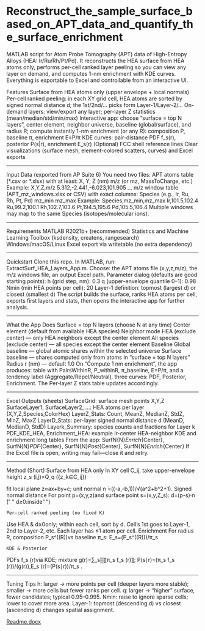 # Reconstruct_the_sample_surface_based_on_APT_data_and_quantify_the_surface_enrichment
MATLAB script for Atom Probe Tomography (APT) data of High-Entropy Alloys (HEA: Ir/Ru/Rh/Pt/Pd). It reconstructs the HEA surface from HEA atoms only, performs per-cell ranked layer peeling so you can view any layer on demand, and computes 1-nm enrichment with KDE curves. Everything is exportable to Excel and controllable from an interactive UI.

Features
	Surface from HEA atoms only (upper envelope + local normals)
	Per-cell ranked peeling: in each XY grid cell, HEA atoms are sorted by signed normal distance d; the 1st/2nd/… picks form Layer-1/Layer-2/…
	On-demand layers: view/export any layer; per-layer Z statistics (mean/median/std/min/max)
	Interactive app: choose “surface = top N layers”, center element, neighbor universe, baseline (global/surface), and radius R; compute instantly
	1-nm enrichment (or any R): composition P, baseline π, enrichment E=P/π
	KDE curves: pair-distance PDF f_s(r), posterior P(s|r), enrichment E_s(r)
	(Optional) FCC shell reference lines
	Clear visualizations (surface mesh, element-colored scatters, curves) and Excel exports
________________________________________
Input Data (exported from AP Suite 6)
You need two files:
	APT atoms table (*.csv or *.xlsx) with at least:
	X, Y, Z (nm)
	m/z (or mz, MassToCharge, etc.)
Example:
X,Y,Z,m/z
5.312,-2.441,-6.023,101.905
...
	m/z window table (APT_mz_windows.xlsx or CSV) with exact columns:
	Species (e.g., Ir, Ru, Rh, Pt, Pd)
	mz_min
	mz_max
Example:
Species,mz_min,mz_max
Ir,101.5,102.4
Ru,99.2,100.1
Rh,102.7,103.6
Pt,194.5,195.6
Pd,105.5,106.4
Multiple windows may map to the same Species (isotopes/molecular ions).
________________________________________
Requirements
	MATLAB R2021b+ (recommended)
	Statistics and Machine Learning Toolbox (ksdensity, createns, rangesearch)
	Windows/macOS/Linux
	Excel export via writetable (no extra dependency)
________________________________________
Quickstart
	Clone this repo.
	In MATLAB, run: ExtractSurf_HEA_Layers_App.m.
	Choose:
	the APT atoms file (x,y,z,m/z),
	the m/z windows file,
	an output Excel path.
	Parameter dialog (defaults are good starting points):
	h (grid step, nm): 0.3
	q (upper-envelope quantile 0–1): 0.98
	Nmin (min HEA points per cell): 20
	Layer-1 definition: topmost (largest d) or closest (smallest d)
	The script builds the surface, ranks HEA atoms per cell, exports first layers and stats, then opens the interactive app for further analysis.
________________________________________
What the App Does
	Surface = top N layers (choose N at any time)
	Center element (default from available HEA species)
	Neighbor mode
	HEA (exclude center) — only HEA neighbors except the center element
	All species (exclude center) — all species except the center element
	Baseline
	Global baseline — global atomic shares within the selected universe
	Surface baseline — shares computed only from atoms in “surface = top N layers”
	Radius r (nm) — default 1.0
On “Compute 1 nm enrichment”, the app produces:
	table with PairsWithinR, P_withinR, π_baseline, E=P/π, and a tendency label (Aggregate/Repel/Neutral),
	three curves: PDF, Posterior, Enrichment.
The Per-layer Z stats table updates accordingly.
________________________________________
Excel Outputs (sheets)
	SurfaceGrid: surface mesh points X,Y,Z
	SurfaceLayer1, SurfaceLayer2, …: HEA atoms per layer (X,Y,Z,Species,ColorHex)
	LayerZ_Stats: Count, MeanZ, MedianZ, StdZ, MinZ, MaxZ
	LayerD_Stats: per-layer signed normal distance d (MeanD, MedianD, StdD)
	Layerk_Summary: species counts and fractions for Layer k
	PDF_KDE_HEA, Enrichment_HEA: example Ir-center HEA-neighbor KDE and enrichment long tables
	From the app: SurfN{N}_Enrich_{Center}, SurfN{N}_PDF_{Center}, SurfN{N}_Post_{Center}, SurfN{N}_Enrich_{Center}
If the Excel file is open, writing may fail—close it and retry.
________________________________________
Method (Short)
	Surface from HEA only
In XY cell C_ij, take upper-envelope height
z_s (i,j)=Q_q ({z_k∈C_ij})

fit local plane z≈ax+by+c; unit normal
n ̂=((-a,-b,1))/√(a^2+b^2+1).
	Signed normal distance
For point p=(x,y,z)and surface point s=(x,y,Z_s):
d=(p-s)⋅n ̂(" " d≥0:inside" ")

	Per-cell ranked peeling (no fixed K)
Use HEA & d≥0only; within each cell, sort by d.
Cell’s 1st goes to Layer-1, 2nd to Layer-2, etc.
Each layer has ≤1 atom per cell.
	Enrichment
For radius R, composition P_s^((R))vs baseline π_s:
E_s=(P_s^((R)))/π_s 

	KDE & Posterior
PDFs f_s (r)via KDE; mixture g(r)=∑_s▒〖π_s f_s (r)〗;
P(s∣r)=(π_s f_s (r))/(g(r)),E_s (r)=(P(s∣r))/π_s .

________________________________________
Tuning Tips
	h: larger → more points per cell (deeper layers more stable); smaller → more cells but fewer ranks per cell.
	q: larger → “higher” surface, fewer candidates; typical 0.95–0.995.
	Nmin: raise to ignore sparse cells; lower to cover more area.
	Layer-1: topmost (descending d) vs closest (ascending d) changes spatial assignment.


[Readme.docx](https://github.com/user-attachments/files/22966786/Readme.docx)
